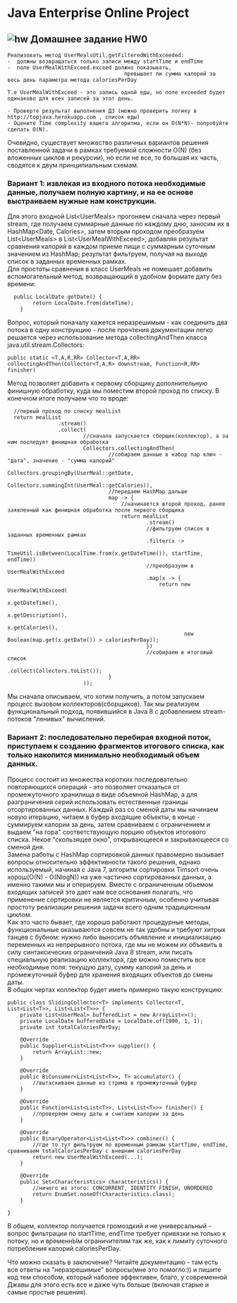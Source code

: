 Java Enterprise Online Project 
===============================

## ![hw](https://cloud.githubusercontent.com/assets/13649199/13672719/09593080-e6e7-11e5-81d1-5cb629c438ca.png) Домашнее задание HW0
```
Реализовать метод UserMealsUtil.getFilteredWithExceeded:
-  должны возвращаться только записи между startTime и endTime 
-  поле UserMealWithExceed.exceed должно показывать, 
                                     превышает ли сумма калорий за весь день параметра метода caloriesPerDay  
        
Т.е UserMealWithExceed - это запись одной еды, но поле exceeded будет одинаково для всех записей за этот день.
    
- Проверте результат выполнения ДЗ (можно проверить логику в http://topjava.herokuapp.com , список еды)
- Оцените Time complexity вашего алгоритма, если он O(N*N)- попробуйте сделать O(N).
```
Очевидно, существует множество различных вариантов решения поставленной задачи в рамках требуемой сложности O(N) (без вложенных циклов и рекурсии), но если не все, то большая их часть, сводятся к двум принципиальным схемам.
### Вариант 1: извлекая из входного потока необходимые данные, получаем полную картину, и на ее основе выстраиваем нужные нам конструкции.
Для этого входной List\<UserMeals\> прогоняем сначала через первый stream, где получаем суммарные данные по каждому дню, заносим их в HashMap\<Date, Calories\>, затем вторым проходом преобразуем List\<UserMeals\> в List\<UserMealWithExceed\>, добавляя результат сравнения калорий в каждом приеме пищи с суммарным суточным значением из HashMap; результат фильтруем, получая на выходе список в заданных временных рамках.<br>
Для простоты сравнения в класс UserMeals не помешает добавить вспомогательный метод, возвращающий в удобном формате дату без времени:
```
  public LocalDate getDate() {
        return LocalDate.from(dateTime);
    }
```
Вопрос, который поначалу кажется неразрешимым - как соединить два потока в одну конструкцию - после прочтения документации легко решается через использование метода collectingAndThen класса java.util.stream.Collectors:
```
public static <T,A,R,RR> Collector<T,A,RR> collectingAndThen(Collector<T,A,R> downstream, Function<R,RR> finisher)
```
Метод позволяет добавить к первому сборщику дополнительную финишную обработку, куда мы поместим второй проход по списку. В конечном итоге получаем что то вроде:
```
  //первый проход по списку mealList
  return mealList
                .stream()
                .collect(
                        //сначала запускается сборщик(коллектор), а за ним последует финишная обработка
                        Collectors.collectingAndThen(
                                //собираем данные в набор пар ключ - "дата", значение - "сумма калорий"
                                Collectors.groupingBy(UserMeal::getDate,
                                        Collectors.summingInt(UserMeal::getCalories)),
                                //передаем HashMap дальше
                                map -> {
                                    //начинается второй проход, ранее заявленный как финишная обработка после первого сборщика
                                    return mealList
                                            .stream()
                                            //фильтруем список в заданных временных рамках
                                            .filter(x ->
                                                    TimeUtil.isBetween(LocalTime.from(x.getDateTime()), startTime, endTime))
                                            //преобразуем в UserMealWithExceed
                                            .map(x -> {
                                                return new UserMealWithExceed(
                                                        x.getDateTime(),
                                                        x.getDescription(),
                                                        x.getCalories(),
                                                        new Boolean(map.get(x.getDate()) > caloriesPerDay));
                                            })
                                            //собираем в итоговый список
                                            .collect(Collectors.toList());
                                }
                        ));
```
Мы сначала описываем, что хотим получить, а потом запускаем процесс вызовом коллекторов(сборщиков). Так мы реализуем функциональный подход, появившийся в Java 8 с добавлением stream-потоков "ленивых" вычислений.

### Вариант 2: последовательно перебирая входной поток, приступаем к созданию фрагментов итогового списка, как только накопится минимально необходимый объем данных. 
Процесс состоит из множества коротких последовательно повторяющихся операций - это позволяет отказаться от промежуточного хранилища в виде объемной HashMap, а для разграничения серий использовать естественные границы отсортированных данных. Каждый раз со сменой даты мы начинаем новую итерацию, читаем в буфер входящие объекты, в конце - суммируем калории за день, затем сравниваем с ограничением и выдаем "на гора" соответствующую порцию объектов итогового списка. Некое "скользящее окно", открывающееся и закрывающееся со сменой дня.<br>
Замена работы с HashMap сортировкой данных правомерно вызывает вопросы относительно эффективности такого решения, однако используемый, начиная с Java 7, алгоритм сортировки Timsort очень хорош(O(N) - O(NlogN)) на уже частично сортированных данных, а именно такими мы и оперируем. Вместе с ограниченным объемом входящих записей это дает нам все основания полагать, что применение сортировки не является критичным, особенно учитывая простоту реализации решения задачи всего одним традиционным циклом.<br>
Как это часто бывает, где хорошо работают процедурные методы, функциональные оказываются совсем не так удобны и требуют хитрых танцев с бубном: нужно либо выносить объявление и инициализацию переменных из непрерывного потока, где мы не можем их объявить в силу синтаксических ограничений Java 8 stream, или писать специальную реализацию коллектора, где можно поместить все необходимые поля: текущую дату, сумму калорий за день и промежуточный буфер для хранения входящих объектов до смены даты.<br>
В общих чертах коллектор будет иметь примерно такую конструкцию:
```
public class SlidingCollector<T> implements Collector<T, List<List<T>>, List<List<T>>> {
    private List<UserMeal> bufferedList = new ArrayList<>();
    private LocalDate bufferedDate = LocalDate.of(1900, 1, 1);
    private int totalCaloriesPerDay;

    @Override
    public Supplier<List<List<T>>> supplier() {
        return ArrayList::new;
    }

    @Override
    public BiConsumer<List<List<T>>, T> accumulator() {
        //вытаскиваем данные из стрима в промежуточный буфер
    }
    
    @Override
    public Function<List<List<T>>, List<List<T>>> finisher() {
        //проверяем смену даты и считаем калории за день
    }
    
    @Override
    public BinaryOperator<List<List<T>>> combiner() {
        //где то тут фильтруем по временным рамкам startTime, endTime, сравниваем totalCaloriesPerDay с внешним caloriesPerDay
        return new UserMealWithExceed(...);
    }

    @Override
    public Set<Characteristics> characteristics() {
        //ничего из этого: CONCURRENT, IDENTITY_FINISH, UNORDERED 
        return EnumSet.noneOf(Characteristics.class);
    }
    
}
```
В общем, коллектор получается громоздкий и не универсальный - вопрос фильтрации по startTime, endTime требует привязки не только к потоку, но и временнЫм ограничителям так же, как к лимиту суточного потребления калорий caloriesPerDay. 

Что можно сказать в заключение? Читайте документацию - там есть все ответы на "неразрешимые" вопросы(мне это помогло:)) и пишите код тем способом, который наболее эффективен, благо, у современной Джавы для этого есть все и даже чуть больше (включая старые и самые простые решения).
